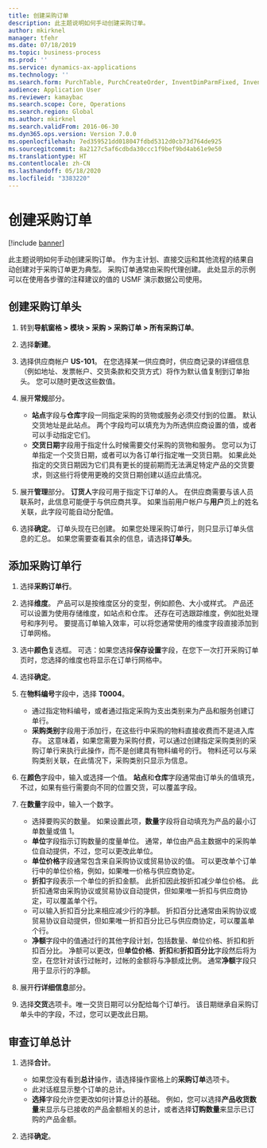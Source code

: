```yaml
---
title: 创建采购订单
description: 此主题说明如何手动创建采购订单。
author: mkirknel
manager: tfehr
ms.date: 07/18/2019
ms.topic: business-process
ms.prod: ''
ms.service: dynamics-ax-applications
ms.technology: ''
ms.search.form: PurchTable, PurchCreateOrder, InventDimParmFixed, InventItemIdLookupPurchase, InventProductDimensionLookup, PurchTotals
audience: Application User
ms.reviewer: kamaybac
ms.search.scope: Core, Operations
ms.search.region: Global
ms.author: mkirknel
ms.search.validFrom: 2016-06-30
ms.dyn365.ops.version: Version 7.0.0
ms.openlocfilehash: 7ed359521dd018047fdbd5312d0cb73d764de925
ms.sourcegitcommit: 8a2127c5af6cdbda30ccc1f9bef9bd4ab61e9e50
ms.translationtype: HT
ms.contentlocale: zh-CN
ms.lasthandoff: 05/18/2020
ms.locfileid: "3383220"
---
```

# <a name="create-a-purchase-order"></a>创建采购订单

[!include [banner](../../includes/banner.md)]

此主题说明如何手动创建采购订单。 作为主计划、直接交运和其他流程的结果自动创建对于采购订单更为典型。 采购订单通常由采购代理创建。 此处显示的示例可以在使用各步骤的注释建议的值的 USMF 演示数据公司使用。


## <a name="create-the-purchase-order-header"></a>创建采购订单头
1. 转到**导航窗格 > 模块 > 采购 > 采购订单 > 所有采购订单**。
2. 选择**新建**。
3. 选择供应商帐户 **US-101**。 在您选择某一供应商时，供应商记录的详细信息（例如地址、发票帐户、交货条款和交货方式）将作为默认值复制到订单抬头。 您可以随时更改这些数值。  
4. 展开**常规**部分。

    - **站点**字段与**仓库**字段一同指定采购的货物或服务必须交付到的位置。 默认交货地址是此站点。 两个字段均可以填充为为所选供应商设置的值，或者可以手动指定它们。  
    - **交货日期**字段用于指定什么时候需要交付采购的货物和服务。 您可以为订单指定一个交货日期，或者可以为各订单行指定唯一交货日期。 如果此处指定的交货日期因为它们具有更长的提前期而无法满足特定产品的交货要求，则这些行将使用更晚的交货日期创建以适应此情况。  

5. 展开**管理**部分。 **订货人**字段可用于指定下订单的人。 在供应商需要与该人员联系时，此信息可能便于与供应商共享。 如果当前用户帐户与**用户**页上的姓名关联，此字段可能自动分配值。  
6. 选择**确定**。 订单头现在已创建。 如果您处理采购订单行，则只显示订单头信息的汇总。 如果您需要查看其余的信息，请选择**订单头**。  

## <a name="add-a-purchase-order-line"></a>添加采购订单行
1. 选择**采购订单行**。
2. 选择**维度**。 产品可以是按维度区分的变型，例如颜色、大小或样式。 产品还可以设置为使用存储维度，如站点和仓库。 还存在可选跟踪维度，例如批处理号和序列号。 要提高订单输入效率，可以将您通常使用的维度字段直接添加到订单网格。  
3. 选中**颜色**复选框。 可选：如果您选择**保存设置**字段，在您下一次打开采购订单页时，您选择的维度也将显示在订单行网格中。  
4. 选择**确定**。
5. 在**物料编号**字段中，选择 **T0004**。

    - 通过指定物料编号，或者通过指定采购为支出类别来为产品和服务创建订单行。 
    - **采购类别**字段用于添加行，在这些行中采购的物料直接收费而不是进入库存。 这意味着，如果您需要为采购付费，可以通过创建指定采购类别的采购订单行来执行此操作，而不是创建具有物料编号的行。 物料还可以与采购类别关联，在此情况下，采购类别只显示为信息。  

6. 在**颜色**字段中，输入或选择一个值。 **站点**和**仓库**字段通常由订单头的值填充，不过，如果有些行需要向不同的位置交货，可以覆盖字段。  
7. 在**数量**字段中，输入一个数字。

    - 选择要购买的数量。 如果设置此项，**数量**字段将自动填充为产品的最小订单数量或值 1。  
    - **单位**字段指示订购数量的度量单位。 通常，单位由产品主数据中的采购单位自动提供，不过，您可以更改此单位。  
    - **单位价格**字段通常包含来自采购协议或贸易协议的值。 可以更改单个订单行中的单位价格，例如，如果唯一价格与供应商协定。  
    - **折扣**字段表示一个单位的折扣金额。 此折扣因此按折扣减少单位价格。 此折扣通常由采购协议或贸易协议自动提供，但如果唯一折扣与供应商协定，可以覆盖单个行。  
    - 可以输入折扣百分比来相应减少行的净额。 折扣百分比通常由采购协议或贸易协议自动提供，但如果唯一折扣百分比已与供应商协定，可以覆盖单个行。  
    - **净额**字段中的值通过行的其他字段计划，包括数量、单位价格、折扣和折扣百分比。 净额可以更改，但**单位价格**、**折扣**和**折扣百分比**字段然后将为空，在您针对该行过帐时，过帐的金额将与净额成比例。 通常**净额**字段只用于显示行的净额。  

8. 展开**行详细信息**部分。
9. 选择**交货**选项卡。唯一交货日期可以分配给每个订单行。 该日期继承自采购订单头中的字段，不过，您可以更改此日期。  

## <a name="review-order-totals"></a>审查订单总计
1. 选择**合计**。

    - 如果您没有看到**总计**操作，请选择操作窗格上的**采购订单**选项卡。  
    - 此对话框显示整个订单的总计。  
    - **选择**字段允许您更改如何计算总计的基础。 例如，您可以选择**产品收货数量**来显示与已接收的产品金额相关的总计，或者选择**订购数量**来显示已订购的产品金额。  

2. 选择**确定**。

